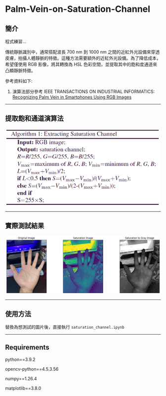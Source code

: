 # Palm-Vein-on-Saturation-Channel

## 簡介
程式練習...

傳統靜脈識別中，通常搭配波長 700 nm 到 1000 nm 之間的近紅外光設備來穿透皮膚，拍攝人體靜脈的特徵。這種方法需要額外的近紅外光設備。為了降低成本，希望僅使用 RGB 影像，將其轉換為 HSL 色彩空間，並提取其中的飽和度通道來凸顯靜脈特徵。

參考資料如下:

1. 演算法部分參考 IEEE TRANSACTIONS ON INDUSTRIAL INFORMATICS: [Recognizing Palm Vein in Smartphones Using RGB Images](https://ieeexplore.ieee.org/document/9648012)

---

## 提取飽和通道演算法

![演算法](image/1.PNG)

---

## 實際測試結果

![測試結果](image/2.png)

---

## 使用方法

替換為想測試的圖片後，直接執行 `saturation_channel.ipynb` 

---

## Requirements

python==3.9.2

opencv-python==4.5.3.56

numpy==1.26.4

matplotlib==3.8.0
